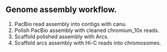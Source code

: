 ## Genome assembly workflow. 

1. PacBio read assembly into contigs with canu. 
2. Polish PacBio assembly with cleaned chromium_10x reads. 
3. Scaffold polished assembly with Arcs. 
4. Scaffold arcs assembly with Hi-C reads into chromosomes. 
